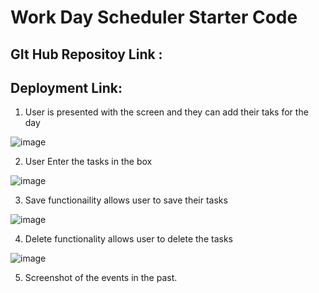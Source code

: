 # Work Day Scheduler Starter Code
## GIt Hub Repositoy Link :
## Deployment Link:
1. User is presented with the screen and they can add their taks for the day

![image](https://user-images.githubusercontent.com/79431276/119248988-201f2300-bb63-11eb-9f0a-c9876d45a7f2.png)

2. User Enter the tasks in the box 

![image](https://user-images.githubusercontent.com/79431276/119249091-08946a00-bb64-11eb-88de-fed16cb91bd7.png)

3. Save functionaility allows user to save their tasks

![image](https://user-images.githubusercontent.com/79431276/119249125-4db89c00-bb64-11eb-9147-16ff7a5fcbcf.png)

4. Delete functionality allows user to delete the tasks

![image](https://user-images.githubusercontent.com/79431276/119249143-5dd07b80-bb64-11eb-82c4-2a2c7b72387b.png)

5. Screenshot of the events in the past. 


